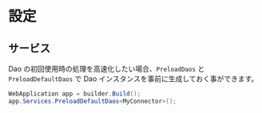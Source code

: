 # 設定




## サービス

Dao の初回使用時の処理を高速化したい場合、`PreloadDaos` と `PreloadDefaultDaos` で Dao インスタンスを事前に生成しておく事ができます。

```csharp
WebApplication app = builder.Build();
app.Services.PreloadDefaultDaos<MyConnector>();
```
